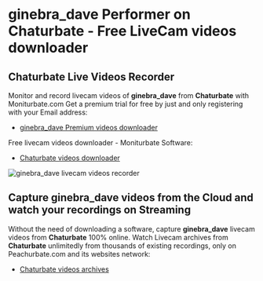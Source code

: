 # ginebra_dave Performer on Chaturbate - Free LiveCam videos downloader

## Chaturbate Live Videos Recorder

Monitor and record livecam videos of **ginebra_dave** from **Chaturbate** with Moniturbate.com
Get a premium trial for free by just and only registering with your Email address:
* [ginebra_dave Premium videos downloader](https://moniturbate.com/request-demo-licence-key.html)

Free livecam videos downloader - Moniturbate Software:
* [Chaturbate videos downloader](https://moniturbate.com/moniturbate-download-software.html)

![ginebra_dave livecam videos recorder](https://peachurnet.com/templates/moniturbate-software.png)


## Capture ginebra_dave videos from the Cloud and watch your recordings on Streaming

Without the need of downloading a software, capture **ginebra_dave** livecam videos from **Chaturbate** 100% online.
Watch Livecam archives from **Chaturbate** unlimitedly from thousands of existing recordings, only on Peachurbate.com and its websites network:
* [Chaturbate videos archives](https://peachurnet.com/)